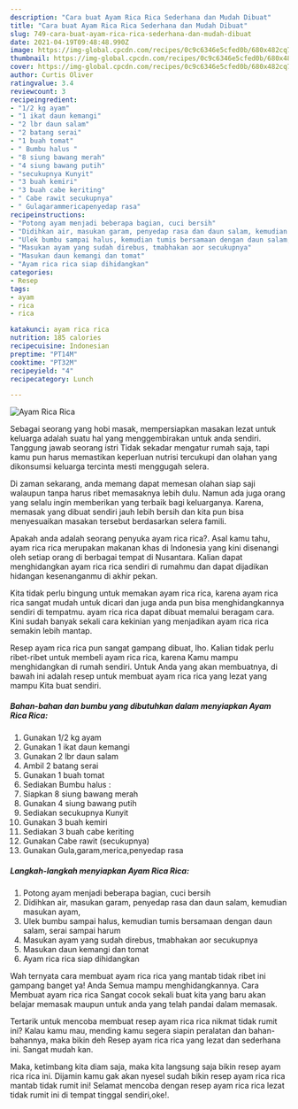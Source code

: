```yaml
---
description: "Cara buat Ayam Rica Rica Sederhana dan Mudah Dibuat"
title: "Cara buat Ayam Rica Rica Sederhana dan Mudah Dibuat"
slug: 749-cara-buat-ayam-rica-rica-sederhana-dan-mudah-dibuat
date: 2021-04-19T09:48:48.990Z
image: https://img-global.cpcdn.com/recipes/0c9c6346e5cfed0b/680x482cq70/ayam-rica-rica-foto-resep-utama.jpg
thumbnail: https://img-global.cpcdn.com/recipes/0c9c6346e5cfed0b/680x482cq70/ayam-rica-rica-foto-resep-utama.jpg
cover: https://img-global.cpcdn.com/recipes/0c9c6346e5cfed0b/680x482cq70/ayam-rica-rica-foto-resep-utama.jpg
author: Curtis Oliver
ratingvalue: 3.4
reviewcount: 3
recipeingredient:
- "1/2 kg ayam"
- "1 ikat daun kemangi"
- "2 lbr daun salam"
- "2 batang serai"
- "1 buah tomat"
- " Bumbu halus "
- "8 siung bawang merah"
- "4 siung bawang putih"
- "secukupnya Kunyit"
- "3 buah kemiri"
- "3 buah cabe keriting"
- " Cabe rawit secukupnya"
- " Gulagarammericapenyedap rasa"
recipeinstructions:
- "Potong ayam menjadi beberapa bagian, cuci bersih"
- "Didihkan air, masukan garam, penyedap rasa dan daun salam, kemudian masukan ayam,"
- "Ulek bumbu sampai halus, kemudian tumis bersamaan dengan daun salam, serai sampai harum"
- "Masukan ayam yang sudah direbus, tmabhakan aor secukupnya"
- "Masukan daun kemangi dan tomat"
- "Ayam rica rica siap dihidangkan"
categories:
- Resep
tags:
- ayam
- rica
- rica

katakunci: ayam rica rica 
nutrition: 185 calories
recipecuisine: Indonesian
preptime: "PT14M"
cooktime: "PT32M"
recipeyield: "4"
recipecategory: Lunch

---
```



![Ayam Rica Rica](https://img-global.cpcdn.com/recipes/0c9c6346e5cfed0b/680x482cq70/ayam-rica-rica-foto-resep-utama.jpg)

Sebagai seorang yang hobi masak, mempersiapkan masakan lezat untuk keluarga adalah suatu hal yang menggembirakan untuk anda sendiri. Tanggung jawab seorang istri Tidak sekadar mengatur rumah saja, tapi kamu pun harus memastikan keperluan nutrisi tercukupi dan olahan yang dikonsumsi keluarga tercinta mesti menggugah selera.

Di zaman  sekarang, anda memang dapat memesan olahan siap saji walaupun tanpa harus ribet memasaknya lebih dulu. Namun ada juga orang yang selalu ingin memberikan yang terbaik bagi keluarganya. Karena, memasak yang dibuat sendiri jauh lebih bersih dan kita pun bisa menyesuaikan masakan tersebut berdasarkan selera famili. 



Apakah anda adalah seorang penyuka ayam rica rica?. Asal kamu tahu, ayam rica rica merupakan makanan khas di Indonesia yang kini disenangi oleh setiap orang di berbagai tempat di Nusantara. Kalian dapat menghidangkan ayam rica rica sendiri di rumahmu dan dapat dijadikan hidangan kesenanganmu di akhir pekan.

Kita tidak perlu bingung untuk memakan ayam rica rica, karena ayam rica rica sangat mudah untuk dicari dan juga anda pun bisa menghidangkannya sendiri di tempatmu. ayam rica rica dapat dibuat memalui beragam cara. Kini sudah banyak sekali cara kekinian yang menjadikan ayam rica rica semakin lebih mantap.

Resep ayam rica rica pun sangat gampang dibuat, lho. Kalian tidak perlu ribet-ribet untuk membeli ayam rica rica, karena Kamu mampu menghidangkan di rumah sendiri. Untuk Anda yang akan membuatnya, di bawah ini adalah resep untuk membuat ayam rica rica yang lezat yang mampu Kita buat sendiri.

<!--inarticleads1-->

##### Bahan-bahan dan bumbu yang dibutuhkan dalam menyiapkan Ayam Rica Rica:

1. Gunakan 1/2 kg ayam
1. Gunakan 1 ikat daun kemangi
1. Gunakan 2 lbr daun salam
1. Ambil 2 batang serai
1. Gunakan 1 buah tomat
1. Sediakan  Bumbu halus :
1. Siapkan 8 siung bawang merah
1. Gunakan 4 siung bawang putih
1. Sediakan secukupnya Kunyit
1. Gunakan 3 buah kemiri
1. Sediakan 3 buah cabe keriting
1. Gunakan  Cabe rawit (secukupnya)
1. Gunakan  Gula,garam,merica,penyedap rasa




<!--inarticleads2-->

##### Langkah-langkah menyiapkan Ayam Rica Rica:

1. Potong ayam menjadi beberapa bagian, cuci bersih
1. Didihkan air, masukan garam, penyedap rasa dan daun salam, kemudian masukan ayam,
1. Ulek bumbu sampai halus, kemudian tumis bersamaan dengan daun salam, serai sampai harum
1. Masukan ayam yang sudah direbus, tmabhakan aor secukupnya
1. Masukan daun kemangi dan tomat
1. Ayam rica rica siap dihidangkan




Wah ternyata cara membuat ayam rica rica yang mantab tidak ribet ini gampang banget ya! Anda Semua mampu menghidangkannya. Cara Membuat ayam rica rica Sangat cocok sekali buat kita yang baru akan belajar memasak maupun untuk anda yang telah pandai dalam memasak.

Tertarik untuk mencoba membuat resep ayam rica rica nikmat tidak rumit ini? Kalau kamu mau, mending kamu segera siapin peralatan dan bahan-bahannya, maka bikin deh Resep ayam rica rica yang lezat dan sederhana ini. Sangat mudah kan. 

Maka, ketimbang kita diam saja, maka kita langsung saja bikin resep ayam rica rica ini. Dijamin kamu gak akan nyesel sudah bikin resep ayam rica rica mantab tidak rumit ini! Selamat mencoba dengan resep ayam rica rica lezat tidak rumit ini di tempat tinggal sendiri,oke!.

